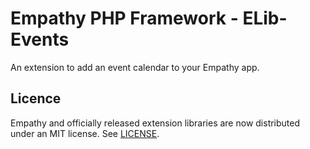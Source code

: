 


Empathy PHP Framework - ELib-Events
===

An extension to add an event calendar to your Empathy app.

Licence
---
Empathy and officially released extension libraries are now distributed under an
MIT license.  See [LICENSE](./LICENSE).


